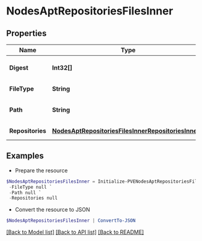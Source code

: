 # NodesAptRepositoriesFilesInner
## Properties

Name | Type | Description | Notes
------------ | ------------- | ------------- | -------------
**Digest** | **Int32[]** | Digest of the file as bytes. | [optional] 
**FileType** | **String** | Format of the file. | [optional] 
**Path** | **String** | Path to the problematic file. | [optional] 
**Repositories** | [**NodesAptRepositoriesFilesInnerRepositoriesInner[]**](NodesAptRepositoriesFilesInnerRepositoriesInner.md) | The parsed repositories. | [optional] 

## Examples

- Prepare the resource
```powershell
$NodesAptRepositoriesFilesInner = Initialize-PVENodesAptRepositoriesFilesInner  -Digest null `
 -FileType null `
 -Path null `
 -Repositories null
```

- Convert the resource to JSON
```powershell
$NodesAptRepositoriesFilesInner | ConvertTo-JSON
```

[[Back to Model list]](../README.md#documentation-for-models) [[Back to API list]](../README.md#documentation-for-api-endpoints) [[Back to README]](../README.md)

